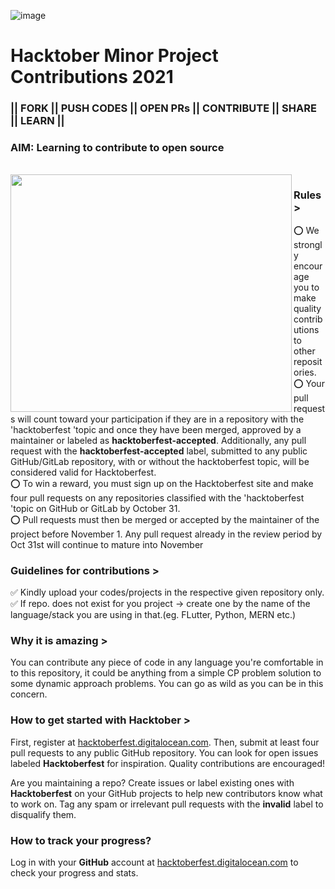 ![image](https://user-images.githubusercontent.com/56837137/135565301-0cc6eac1-a113-4f29-80c7-fab85cbefeff.png)

# Hacktober Minor Project Contributions 2021

### || FORK || PUSH CODES || OPEN PRs || CONTRIBUTE || SHARE || LEARN ||

### AIM: Learning to contribute to open source
<br>
<img align="left" src="https://cdn.dribbble.com/users/278287/screenshots/1343921/orchestrate.gif" width="450" height="380"/>

### Rules >

⭕ We strongly encourage you to make quality contributions to other repositories.<br>
⭕ Your pull requests will count toward your participation if they are in a repository with the 'hacktoberfest 'topic and once they have been merged, approved by a maintainer or labeled as **hacktoberfest-accepted**. 
Additionally, any pull request with the **hacktoberfest-accepted** label, submitted to any public GitHub/GitLab repository, with or without the hacktoberfest topic, will be considered valid for Hacktoberfest.<br>
⭕ To win a reward, you must sign up on the Hacktoberfest site and make four pull requests on any repositories classified with the 'hacktoberfest 'topic on GitHub or GitLab by October 31.<br>
⭕ Pull requests must then be merged or accepted by the maintainer of the project before November 1. Any pull request already in the review period by Oct 31st will continue to mature into November<br>

### Guidelines for contributions >

✅ Kindly upload your codes/projects in the respective given repository only.<br>
✅ If repo. does not exist for you project -> create one by the name of the language/stack you are using in that.(eg. FLutter, Python, MERN etc.)

### Why it is amazing >
You can contribute any piece of code in any language you're comfortable in to this repository, it could be anything from a simple CP problem solution to some dynamic approach problems. You can go as wild as you can be in this concern.


### How to get started with Hacktober >

First, register at [hacktoberfest.digitalocean.com](https://hacktoberfest.digitalocean.com/). Then, submit at least four pull requests to any public GitHub repository. You can look for open issues labeled **Hacktoberfest** for inspiration. Quality contributions are encouraged!

Are you maintaining a repo? Create issues or label existing ones with **Hacktoberfest** on your GitHub projects to help new contributors know what to work on. Tag any spam or irrelevant pull requests with the **invalid** label to disqualify them.


### How to track your progress?

Log in with your **GitHub** account at [hacktoberfest.digitalocean.com](hacktoberfest.digitalocean.com) to check your progress and stats.

